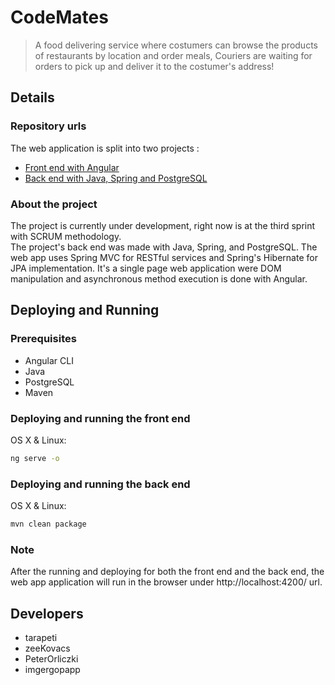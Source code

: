 # CodeMates
> A food delivering service where costumers can browse the products of restaurants by location and order meals, Couriers are waiting for orders to pick up and deliver it to the costumer's address!

## Details

### Repository urls
The web application is split into two projects :  
- [Front end with Angular](https://github.com/PeterOrliczki/CodeMatesAngular)  
- [Back end with Java, Spring and PostgreSQL](https://github.com/PeterOrliczki/CodeMatesSpring)

### About the project
The project is currently under development, right now is at the third sprint with SCRUM methodology.   
The project's back end was made with Java, Spring, and PostgreSQL.   The web app uses Spring MVC for RESTful services and Spring's Hibernate for JPA implementation.   It's a single page web application were DOM manipulation and asynchronous method execution is done with Angular.   

## Deploying and Running

### Prerequisites
- Angular CLI
- Java 
- PostgreSQL
- Maven

### Deploying and running the front end
OS X & Linux:
```sh
ng serve -o
```

### Deploying and running the back end
OS X & Linux:
```sh
mvn clean package
```
### Note
After the running and deploying for both the front end and the back end, the web app application will run in the browser under http://localhost:4200/ url.

## Developers
- tarapeti
- zeeKovacs
- PeterOrliczki
- imgergopapp
